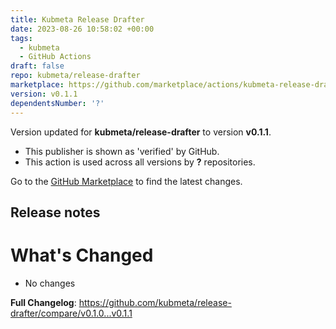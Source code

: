 ```yaml
---
title: Kubmeta Release Drafter
date: 2023-08-26 10:58:02 +00:00
tags:
  - kubmeta
  - GitHub Actions
draft: false
repo: kubmeta/release-drafter
marketplace: https://github.com/marketplace/actions/kubmeta-release-drafter
version: v0.1.1
dependentsNumber: '?'
---
```



Version updated for **kubmeta/release-drafter** to version **v0.1.1**.
- This publisher is shown as 'verified' by GitHub.
- This action is used across all versions by **?** repositories.

Go to the [GitHub Marketplace](https://github.com/marketplace/actions/kubmeta-release-drafter) to find the latest changes.

## Release notes

# What's Changed

* No changes

**Full Changelog**: https://github.com/kubmeta/release-drafter/compare/v0.1.0...v0.1.1

